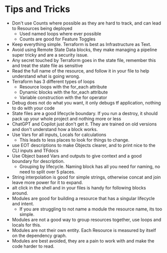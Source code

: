 # Tips and Tricks

- Don't use Counts where possible as they are hard to track, and can lead to Resources being deployed
  - Used named loops where ever possible
  - Counts are good for Feature Toggles
- Keep everything simple. Terraform is best as Infrastructure as Text.
- Avoid using Remote State Data blocks, they make managing a pipeline super tricky and are a security issue.
- Any secret touched by Terraform goes in the state file, remember this and treat the state file as sensitive
- Read the full name of the resource, and follow it in your file to help understand what is going wrong.
- Terraform has 3 different types of loops
  - Resource loops with the for_each attribute
  - Dynamic blocks with the for_each attribute
  - Variable construction with the for operator
- Debug does not do what you want, it only debugs tf application, nothing to do with your code
- State files are a good lifecycle boundary. If you run a destroy, it should pack up your whole project and nothing more or less
- ChatGPT and Copilot just don't get it. They are trained on old versions and don't understand how a block works.
- Use Vars for all inputs, Locals for calculations
  - This leads to less places to look for things to change.
- use EOT descriptions to make Objects clearer, and to print nice to the CLI inputs and TFdocs
- Use Object based Vars and outputs to give context and a good boundary for description.
  - Grouping by lifecycle. Naming block has all you need for naming, no need to split over 5 places.
- String interpolation is good for simple strings, otherwise concat and join leave more power for it to expand.
- alt click in the shell and in your files is handy for following blocks around.
- Modules are good for building a resource that has a singular lifecycle and intent.
  - If you are struggling to not name a module the resource name, its too simple.
- Modules are not a good way to group resources together, use loops and locals for this.
- Modules are not their own entity. Each Resource is measured by itself on the dependency graph.
- Modules are best avoided, they are a pain to work with and make the code harder to read.
